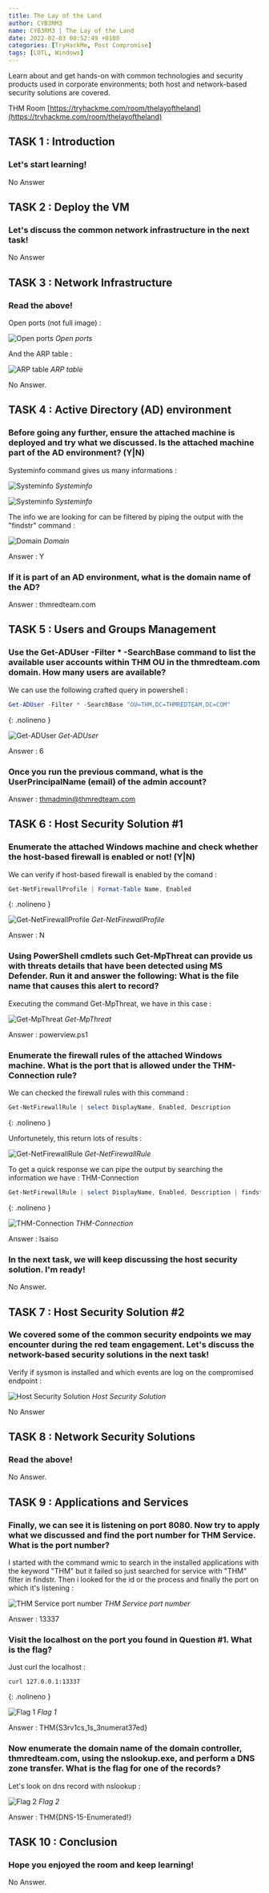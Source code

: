 ```yaml
---
title: The Lay of the Land
author: CYB3RM3
name: CYB3RM3 | The Lay of the Land
date: 2022-02-03 00:52:49 +0100
categories: [TryHackMe, Post Compromise]
tags: [LOTL, Windows]
---
```


Learn about and get hands-on with common technologies and security products used in corporate environments; both host and network-based security solutions are covered.

THM Room [https://tryhackme.com/room/thelayoftheland](https://tryhackme.com/room/thelayoftheland)



## TASK 1 : Introduction
### Let's start learning! 
No Answer

## TASK 2 : Deploy the VM
### Let's discuss the common network infrastructure in the next task! 
No Answer

## TASK 3 : Network Infrastructure
###  Read the above!
Open ports (not full image) :

![Open ports](/images/thm/thelayoftheland/thelayoftheland_1.png)
_Open ports_

And the ARP table :

![ARP table](/images/thm/thelayoftheland/thelayoftheland_2.png)
_ARP table_

No Answer.

## TASK 4 : Active Directory (AD) environment
### Before going any further, ensure the attached machine is deployed and try what we discussed. Is the attached machine part of the AD environment? (Y|N)
Systeminfo command gives us many informations :

![Systeminfo](/images/thm/thelayoftheland/thelayoftheland_3.png)
_Systeminfo_

![Systeminfo](/images/thm/thelayoftheland/thelayoftheland_4.png)
_Systeminfo_

The info we are looking for can be filtered by piping the output with the "findstr" command :

![Domain](/images/thm/thelayoftheland/thelayoftheland_5.png)
_Domain_

Answer : Y

### If it is part of an AD environment, what is the domain name of the AD?
Answer : thmredteam.com

## TASK 5 : Users and Groups Management
### Use the Get-ADUser -Filter * -SearchBase command to list the available user accounts within THM OU in the thmredteam.com domain. How many users are available?
We can use the following crafted query in powershell :

```powershell
Get-ADUser -Filter * -SearchBase "OU=THM,DC=THMREDTEAM,DC=COM"
```
{: .nolineno }

![Get-ADUser](/images/thm/thelayoftheland/thelayoftheland_6.png)
_Get-ADUser_

Answer : 6

### Once you run the previous command, what is the UserPrincipalName (email) of the admin account?
Answer : thmadmin@thmredteam.com

## TASK 6 : Host Security Solution #1
### Enumerate the attached Windows machine and check whether the host-based firewall is enabled or not! (Y|N)
We can verify if host-based firewall is enabled by the comand :

```powershell
Get-NetFirewallProfile | Format-Table Name, Enabled
```
{: .nolineno }

![Get-NetFirewallProfile](/images/thm/thelayoftheland/thelayoftheland_7.png)
_Get-NetFirewallProfile_

Answer : N

### Using PowerShell cmdlets such Get-MpThreat can provide us with threats details that have been detected using MS Defender. Run it and answer the following: What is the file name that causes this alert to record?
Executing the command Get-MpThreat, we have in this case :

![Get-MpThreat](/images/thm/thelayoftheland/thelayoftheland_8.png)
_Get-MpThreat_

Answer : powerview.ps1

### Enumerate the firewall rules of the attached Windows machine. What is the port that is allowed under the THM-Connection rule?
We can checked the firewall rules with this command :

```powershell
Get-NetFirewallRule | select DisplayName, Enabled, Description
```
{: .nolineno }

Unfortunetely, this return lots of results :

![Get-NetFirewallRule](/images/thm/thelayoftheland/thelayoftheland_9.png)
_Get-NetFirewallRule_

To get a quick response we can pipe the output by searching the information we have : THM-Connection

```powershell
Get-NetFirewallRule | select DisplayName, Enabled, Description | findstr "THM-Connection"
```
{: .nolineno }

![THM-Connection](/images/thm/thelayoftheland/thelayoftheland_10.png)
_THM-Connection_

Answer : lsaiso

### In the next task, we will keep discussing the host security solution. I'm ready!
No Answer.

## TASK 7 : Host Security Solution #2
### We covered some of the common security endpoints we may encounter during the red team engagement. Let's discuss the network-based security solutions in the next task!
Verify if sysmon is installed and which events are log on the compromised endpoint :

![Host Security Solution](/images/thm/thelayoftheland/thelayoftheland_11.png)
_Host Security Solution_

No Answer

## TASK 8 : Network Security Solutions
### Read the above!
No Answer.

## TASK 9 : Applications and Services
###  Finally, we can see it is listening on port 8080. Now try to apply what we discussed and find the port number for THM Service. What is the port number?
I started with the command wmic to search in the installed applications with the keyword "THM" but it failed so just searched for service with "THM" filter in findstr.  Then i looked for the id or the process and finally the port on which it's listening :

![THM Service port number](/images/thm/thelayoftheland/thelayoftheland_12.png)
_THM Service port number_

Answer : 13337

### Visit the localhost on the port you found in Question #1. What is the flag?

Just curl the localhost :

```console
curl 127.0.0.1:13337
```
{: .nolineno }

![Flag 1](/images/thm/thelayoftheland/thelayoftheland_13.png)
_Flag 1_

Answer : THM{S3rv1cs_1s_3numerat37ed}

### Now enumerate the domain name of the domain controller, thmredteam.com, using the nslookup.exe, and perform a DNS zone transfer. What is the flag for one of the records?

Let's look on dns record with nslookup :

![Flag 2](/images/thm/thelayoftheland/thelayoftheland_14.png)
_Flag 2_

Answer : THM{DNS-15-Enumerated!}

## TASK 10 : Conclusion 
### Hope you enjoyed the room and keep learning! 
No Answer.